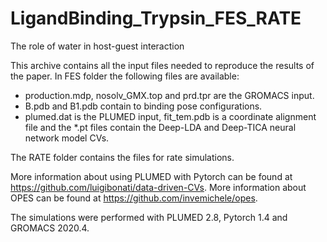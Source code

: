 # LigandBinding_Trypsin_FES_RATE

The role of water in host-guest interaction 

This archive contains all the input files needed to reproduce the results of the paper.
In FES folder the following files are available:
- production.mdp, nosolv_GMX.top and prd.tpr are the GROMACS input.
- B.pdb and B1.pdb contain to binding pose configurations.
- plumed.dat is the PLUMED input, fit_tem.pdb is a coordinate alignment file and the *.pt files contain the Deep-LDA and Deep-TICA neural network model CVs.

The RATE folder contains the files for rate simulations.

More information about using PLUMED with Pytorch can be found at https://github.com/luigibonati/data-driven-CVs.
More information about OPES can be found at https://github.com/invemichele/opes.

The simulations were performed with PLUMED 2.8, Pytorch 1.4 and GROMACS 2020.4. 
